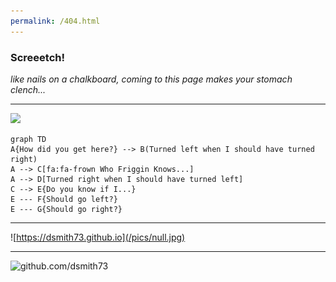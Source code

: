 ```yaml
---
permalink: /404.html
---
```


### Screeetch!

_like nails on a chalkboard, 
coming to this page makes your stomach clench..._  

---

[![](https://mermaid.ink/img/eyJjb2RlIjoiZ3JhcGggVERcbkF7SG93IGRpZCB5b3UgZ2V0IGhlcmU_fSAtLT4gQihUdXJuZWQgbGVmdCB3aGVuIEkgc2hvdWxkIGhhdmUgdHVybmVkIHJpZ2h0KVxuQSAtLT4gQ1tmYTpmYS1mcm93biBXaG8gRnJpZ2dpbiBLbm93cy4uLl1cbkEgLS0-IERbVHVybmVkIHJpZ2h0IHdoZW4gSSBzaG91bGQgaGF2ZSB0dXJuZWQgbGVmdF1cbkMgLS0-IEV7RG8geW91IGtub3cgaWYgSS4uLn1cbkUgLS0tIEZ7U2hvdWxkIGdvIGxlZnQ_fVxuRSAtLS0gR3tTaG91bGQgZ28gcmlnaHQ_fSIsIm1lcm1haWQiOnsidGhlbWUiOiJkZWZhdWx0In0sInVwZGF0ZUVkaXRvciI6ZmFsc2V9)](https://mermaid-js.github.io/mermaid-live-editor/#/edit/eyJjb2RlIjoiZ3JhcGggVERcbkF7SG93IGRpZCB5b3UgZ2V0IGhlcmU_fSAtLT4gQihUdXJuZWQgbGVmdCB3aGVuIEkgc2hvdWxkIGhhdmUgdHVybmVkIHJpZ2h0KVxuQSAtLT4gQ1tmYTpmYS1mcm93biBXaG8gRnJpZ2dpbiBLbm93cy4uLl1cbkEgLS0-IERbVHVybmVkIHJpZ2h0IHdoZW4gSSBzaG91bGQgaGF2ZSB0dXJuZWQgbGVmdF1cbkMgLS0-IEV7RG8geW91IGtub3cgaWYgSS4uLn1cbkUgLS0tIEZ7U2hvdWxkIGdvIGxlZnQ_fVxuRSAtLS0gR3tTaG91bGQgZ28gcmlnaHQ_fSIsIm1lcm1haWQiOnsidGhlbWUiOiJkZWZhdWx0In0sInVwZGF0ZUVkaXRvciI6ZmFsc2V9)

```mermaid
graph TD
A{How did you get here?} --> B(Turned left when I should have turned right)
A --> C[fa:fa-frown Who Friggin Knows...]
A --> D[Turned right when I should have turned left]
C --> E{Do you know if I...}
E --- F{Should go left?}
E --- G{Should go right?}
```

---

 ![https://dsmith73.github.io](/pics/null.jpg)  

 ---
 ![github.com/dsmith73](https://avatars1.githubusercontent.com/u/44279121?s=60&u=7a933a33b51505f9d6435eeffae1c8156a47dc77&v=4 "github.com/dsmith73")  
